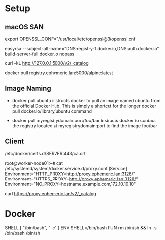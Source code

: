 # Setup

## macOS SAN

export OPENSSL_CONF="/usr/local/etc/openssl@3/openssl.cnf

easyrsa --subject-alt-name="DNS:registry-1.docker.io,DNS:auth.docker.io" build-server-full docker.io nopass

curl -kL http://127.0.0.1:5000/v2/_catalog

docker pull registry.ephemeric.lan:5000/alpine:latest

## Image Naming

- docker pull ubuntu instructs docker to pull an image named ubuntu from the official Docker Hub. This is simply a shortcut for the longer docker pull docker.io/library/ubuntu command

- docker pull myregistrydomain:port/foo/bar instructs docker to contact the registry located at myregistrydomain:port to find the image foo/bar

## Client

/etc/docker/certs.d/SERVER:443/ca.crt

root@worker-node01:~# cat  /etc/systemd/system/docker.service.d/proxy.conf
[Service]
Environment="HTTP_PROXY=http://proxy.ephemeric.lan:3128/"
Environment="HTTPS_PROXY=http://proxy.ephemeric.lan:3128/"
Environment="NO_PROXY=hostname.example.com,172.10.10.10"

curl https://proxy.ephemeric.lan/v2/_catalog
# Docker

SHELL [ "/bin/bash", "-c" ]
ENV SHELL=/bin/bash
RUN rm /bin/sh && ln -s /bin/bash /bin/sh
